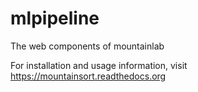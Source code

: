 # mlpipeline

The web components of mountainlab

For installation and usage information, visit https://mountainsort.readthedocs.org
